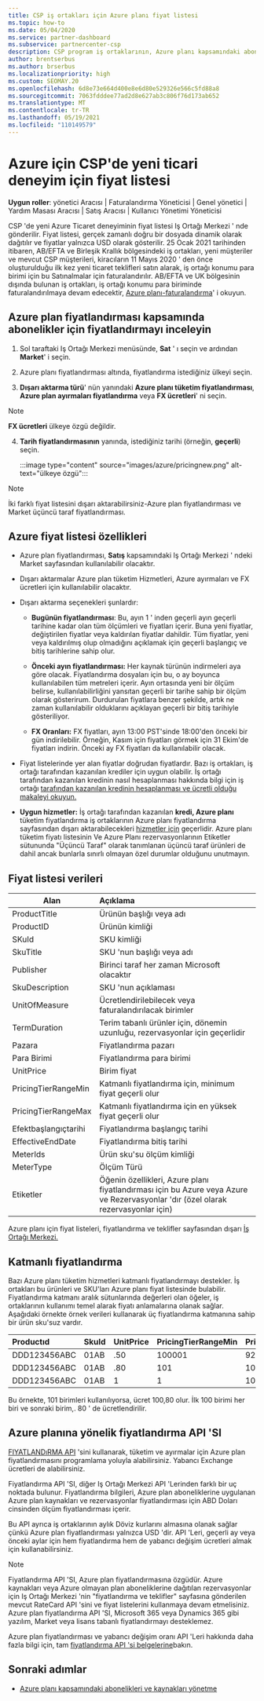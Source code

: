 ```yaml
---
title: CSP iş ortakları için Azure planı fiyat listesi
ms.topic: how-to
ms.date: 05/04/2020
ms.service: partner-dashboard
ms.subservice: partnercenter-csp
description: CSP program iş ortaklarının, Azure planı kapsamındaki aboneliklerin fiyat listesini görmek için Iş Ortağı Merkezi 'ni nasıl kullanabileceği hakkında bilgi edinin.
author: brentserbus
ms.author: brserbus
ms.localizationpriority: high
ms.custom: SEOMAY.20
ms.openlocfilehash: 6d8e73e664d400e8e6d80e529326e566c5fd88a8
ms.sourcegitcommit: 7063fdddee77ad2d8e627ab3c806f76d173ab652
ms.translationtype: MT
ms.contentlocale: tr-TR
ms.lasthandoff: 05/19/2021
ms.locfileid: "110149579"
---
```

# <a name="price-list-for-the-new-commerce-experience-in-csp-for-azure"></a>Azure için CSP'de yeni ticari deneyim için fiyat listesi

**Uygun roller**: yönetici Aracısı | Faturalandırma Yöneticisi | Genel yönetici | Yardım Masası Aracısı | Satış Aracısı | Kullanıcı Yönetimi Yöneticisi

CSP 'de yeni Azure Ticaret deneyiminin fiyat listesi Iş Ortağı Merkezi ' nde gönderilir. Fiyat listesi, gerçek zamanlı doğru bir dosyada dinamik olarak dağıtılır ve fiyatlar yalnızca USD olarak gösterilir. 25 Ocak 2021 tarihinden itibaren, AB/EFTA ve Birleşik Krallık bölgesindeki iş ortakları, yeni müşteriler ve mevcut CSP müşterileri, kiracıların 11 Mayıs 2020 ' den önce oluşturulduğu ilk kez yeni ticaret teklifleri satın alarak, iş ortağı konumu para birimi için bu Satınalmalar için faturalandırılır.  AB/EFTA ve UK bölgesinin dışında bulunan iş ortakları, iş ortağı konumu para biriminde faturalandırılmaya devam edecektir, [Azure planı-faturalandırma](azure-plan-billing.md)' i okuyun.

## <a name="see-pricing-for-subscriptions-under-the-azure-plan-pricing"></a>Azure plan fiyatlandırması kapsamında abonelikler için fiyatlandırmayı inceleyin

1. Sol taraftaki Iş Ortağı Merkezi menüsünde, **Sat** ' ı seçin ve ardından **Market**' i seçin.

2. Azure planı fiyatlandırması altında, fiyatlandırma istediğiniz ülkeyi seçin.

3. **Dışarı aktarma türü**' nün yanındaki **Azure planı tüketim fiyatlandırması**, **Azure plan ayırmaları fiyatlandırma** veya **FX ücretleri**' ni seçin. 

>[!NOTE] 
>**FX ücretleri** ülkeye özgü değildir.

4. **Tarih fiyatlandırmasının** yanında, istediğiniz tarihi (örneğin, **geçerli**) seçin.

   :::image type="content" source="images/azure/pricingnew.png" alt-text="ülkeye özgü":::

>[!NOTE] 
>İki farklı fiyat listesini dışarı aktarabilirsiniz-Azure plan fiyatlandırması ve Market üçüncü taraf fiyatlandırması.

## <a name="azure-price-list-specifics"></a>Azure fiyat listesi özellikleri

- Azure plan fiyatlandırması, **Satış** kapsamındaki Iş Ortağı Merkezi ' ndeki Market sayfasından kullanılabilir olacaktır.

- Dışarı aktarmalar Azure plan tüketim Hizmetleri, Azure ayırmaları ve FX ücretleri için kullanılabilir olacaktır.

- Dışarı aktarma seçenekleri şunlardır:

  - **Bugünün fiyatlandırması**: Bu, ayın 1 ' inden geçerli ayın geçerli tarihine kadar olan tüm ölçümleri ve fiyatları içerir. Buna yeni fiyatlar, değiştirilen fiyatlar veya kaldırılan fiyatlar dahildir. Tüm fiyatlar, yeni veya kaldırılmış olup olmadığını açıklamak için geçerli başlangıç ve bitiş tarihlerine sahip olur.

  - **Önceki ayın fiyatlandırması:** Her kaynak türünün indirmeleri aya göre olacak. Fiyatlandırma dosyaları için bu, o ay boyunca kullanılabilen tüm metreleri içerir. Ayın ortasında yeni bir ölçüm belirse, kullanılabilirliğini yansıtan geçerli bir tarihe sahip bir ölçüm olarak gösterirum. Durdurulan fiyatlara benzer şekilde, artık ne zaman kullanılabilir olduklarını açıklayan geçerli bir bitiş tarihiyle gösteriliyor.

  - **FX Oranları:** FX fiyatları, ayın 13:00 PST'sinde 18:00'den önceki bir gün indirilebilir. Örneğin, Kasım için fiyatları görmek için 31 Ekim'de fiyatları indirin. Önceki ay FX fiyatları da kullanılabilir olacak.

- Fiyat listelerinde yer alan fiyatlar doğrudan fiyatlardır. Bazı iş ortakları, iş ortağı tarafından kazanılan krediler için uygun olabilir. İş ortağı tarafından kazanılan kredinin nasıl hesaplanması hakkında bilgi için iş ortağı [tarafından kazanılan kredinin hesaplanması ve ücretli olduğu makaleyi okuyun.](partner-earned-credit-explanation.md)

- **Uygun hizmetler:** İş ortağı tarafından kazanılan **kredi, Azure planı** tüketim fiyatlandırma iş ortaklarının Azure planı fiyatlandırma sayfasından dışarı aktarabilecekleri [hizmetler için](https://partner.microsoft.com/commerce/sales) geçerlidir. Azure planı tüketim fiyatı listesinin Ve Azure Planı rezervasyonlarının Etiketler sütununda "Üçüncü Taraf" olarak tanımlanan üçüncü taraf ürünleri de dahil ancak bunlarla sınırlı olmayan özel durumlar olduğunu unutmayın.

## <a name="price-list-data"></a>Fiyat listesi verileri

|**Alan**   |**Açıklama**   |
|--------------------------|:---------------------------|
|ProductTitle  |Ürünün başlığı veya adı|
|ProductID   |Ürünün kimliği|
|SKuId|SKU kimliği|
|SkuTitle|SKU 'nun başlığı veya adı|
|Publisher|Birinci taraf her zaman Microsoft olacaktır|
|SkuDescription|SKU 'nun açıklaması|
|UnitOfMeasure|Ücretlendirilebilecek veya faturalandırılacak birimler|
|TermDuration|Terim tabanlı ürünler için, dönemin uzunluğu, rezervasyonlar için geçerlidir|
|Pazara|Fiyatlandırma pazarı|
|Para Birimi|Fiyatlandırma para birimi|
|UnitPrice|Birim fiyat|
|PricingTierRangeMin|Katmanlı fiyatlandırma için, minimum fiyat geçerli olur|
|PricingTierRangeMax|Katmanlı fiyatlandırma için en yüksek fiyat geçerli olur|
|Efektbaşlangıçtarihi|Fiyatlandırma başlangıç tarihi|
|EffectiveEndDate|Fiyatlandırma bitiş tarihi|
|MeterIds|Ürün sku'su ölçüm kimliği|
|MeterType|Ölçüm Türü|
|Etiketler|Öğenin özellikleri, Azure planı fiyatlandırması için bu Azure veya Azure ve Rezervasyonlar 'dır (özel olarak rezervasyonlar için)|

Azure planı için fiyat listeleri, fiyatlandırma ve teklifler sayfasından dışarı [İş Ortağı Merkezi.](https://partner.microsoft.com/dashboard/sell/pricingandoffers)

## <a name="tiered-pricing"></a>Katmanlı fiyatlandırma

Bazı Azure planı tüketim hizmetleri katmanlı fiyatlandırmayı destekler. İş ortakları bu ürünleri ve SKU'ları Azure planı fiyat listesinde bulabilir. Fiyatlandırma katmanı aralık sütunlarında değerleri olan öğeler, iş ortaklarının kullanımı temel alarak fiyatı anlamalarına olanak sağlar. Aşağıdaki örnekte örnek verileri kullanarak üç fiyatlandırma katmanına sahip bir ürün sku'suz vardır.

|**Productıd**   |**SkuId**   |**UnitPrice**   |**PricingTierRangeMin**   |**PricingTierRangeMax**   |
|:---------------|:-----------|:---------------|:-------------------------|:-------------------------|
|DDD123456ABC|01AB|.50|100001|9223372036854780000|
|DDD123456ABC|01AB|.80|101|100000|
|DDD123456ABC|01AB|1|1|100|

Bu örnekte, 101 birimleri kullanılıyorsa, ücret 100,80 olur. İlk 100 birimi her biri ve sonraki birim,. 80 ' de ücretlendirilir.

## <a name="pricing-api-for-azure-plan"></a>Azure planına yönelik fiyatlandırma API 'SI

[FIYATLANDıRMA API](/partner/develop/pricing) 'sini kullanarak, tüketim ve ayırmalar için Azure plan fiyatlandırmasını programlama yoluyla alabilirsiniz. Yabancı Exchange ücretleri de alabilirsiniz.

Fiyatlandırma API 'SI, diğer Iş Ortağı Merkezi API 'Lerinden farklı bir uç noktada bulunur. Fiyatlandırma bilgileri, Azure plan aboneliklerine uygulanan Azure plan kaynakları ve rezervasyonlar fiyatlandırması için ABD Doları cinsinden ölçüm fiyatlandırması içerir.

Bu API ayrıca iş ortaklarının aylık Döviz kurlarını almasına olanak sağlar çünkü Azure plan fiyatlandırması yalnızca USD 'dir. API 'Leri, geçerli ay veya önceki aylar için hem fiyatlandırma hem de yabancı değişim ücretleri almak için kullanabilirsiniz.

>[!NOTE]
> Fiyatlandırma API 'SI, Azure plan fiyatlandırmasına özgüdür. Azure kaynakları veya Azure olmayan plan aboneliklerine dağıtılan rezervasyonlar için Iş Ortağı Merkezi 'nin "fiyatlandırma ve teklifler" sayfasına gönderilen mevcut RateCard API 'sini ve fiyat listelerini kullanmaya devam etmelisiniz. Azure plan fiyatlandırma API 'SI, Microsoft 365 veya Dynamics 365 gibi yazılım, Market veya lisans tabanlı fiyatlandırmayı desteklemez.

Azure plan fiyatlandırması ve yabancı değişim oranı API 'Leri hakkında daha fazla bilgi için, tam [fiyatlandırma API 'si belgelerine](/partner/develop/pricing)bakın.

## <a name="next-steps"></a>Sonraki adımlar

- [Azure planı kapsamındaki abonelikleri ve kaynakları yönetme](azure-plan-manage.md)
